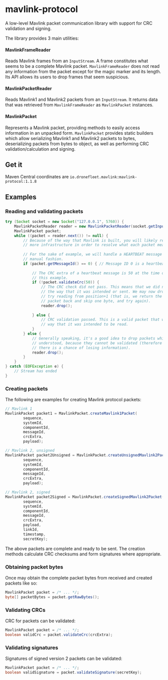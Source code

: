 # mavlink-protocol

A low-level Mavlink packet communication library with support for CRC validation and
signing.

The library provides 3 main utilities:

#### MavlinkFrameReader

Reads Mavlink frames from an `InputStream`. A frame constitutes what seems to be a complete
Mavlink packet. `MavlinkFrameReader` does not read any information from the packet except for
the magic marker and its length. Its API allows its users to drop frames that seem suspicious.

#### MavlinkPacketReader

Reads Mavlink1 and Mavlink2 packets from an `InputStream`. It returns data that was retrieved
from `MavlinkFrameReader` as `MavlinkPacket` instances.
 
#### MavlinkPacket

Represents a Mavlink packet, providing methods to easily access information in an unpacked form.
`MavlinkPacket` provides static builders which allow serializing Mavlink1 and Mavlink2 packets to
bytes, deserializing packets from bytes to object, as well as performing CRC validation/calculation
and signing.

## Get it

Maven Central coordinates are `io.dronefleet.mavlink:mavlink-protocol:1.1.8`

## Examples

### Reading and validating packets

```java
try (Socket socket = new Socket("127.0.0.1", 5760)) {
    MavlinkPacketReader reader = new MavlinkPacketReader(socket.getInputStream()); 
    MavlinkPacket packet;
    while ((packet = reader.next()) != null) {
        // Because of the way that Mavlink is built, you will likely require
        // more infrastructure in order to resolve what each packet means.
        
        // For the sake of example, we will handle a HEARTBEAT message in a hard-coded,
        // manual fashion.
        if (packet.getMessageId() == 0) { // Message ID 0 is a heartbeat message.
            
            // The CRC extra of a heartbeat message is 50 at the time of writing of
            // this example.
            if (!packet.validateCrc(50)) {
                // The CRC check did not pass. This means that we did not read the data
                // the way that it was intended or sent. We may now drop the packet to
                // try reading from position+1 (that is, we return the bytes of this
                // packet back and skip one byte, and try again).
                reader.drop();
                
            } else {
                // CRC validation passed. This is a valid packet that was read the
                // way that it was intended to be read.
            }
        } else {
            // Generally speaking, it's a good idea to drop packets which message ID is not
            // understood, because they cannot be validated (therefore if data is corrupted,
            // there is a chance of losing information).
            reader.drop();
        }
    }
} catch (EOFException e) {
    // Stream has ended
}
```

### Creating packets

The following are examples for creating Mavlink protocol packets:

```java
// Mavlink 1
MavlinkPacket packet1 = MavlinkPacket.createMavlink1Packet(
        sequence,
        systemId,
        componentId,
        messageId,
        crcExtra,
        payload);

// Mavlink 2, unsigned
MavlinkPacket packet2Unsigned = MavlinkPacket.createUnsignedMavlink2Packet(
        sequence,
        systemId,
        componentId,
        messageId,
        crcExtra,
        payload);

// Mavlink 2, signed
MavlinkPacket packet2Signed = MavlinkPacket.createSignedMavlink2Packet(
        sequence,
        systemId,
        componentId,
        messageId,
        crcExtra,
        payload,
        linkId,
        timestamp,
        secretKey);
```

The above packets are complete and ready to be sent. The creation methods calculate
CRC checksums and form signatures where appropriate.

### Obtaining packet bytes

Once may obtain the complete packet bytes from received and created packets
like so:

```java
MavlinkPacket packet = /* ... */;
byte[] packetBytes = packet.getRawBytes();
```

### Validating CRCs
CRC for packets can be validated:
```java
MavlinkPacket packet = /* ... */;
boolean validCrc = packet.validateCrc(crcExtra);
```

### Validating signatures
Signatures of signed version 2 packets can be validated:
```java
MavlinkPacket packet = /* ... */;
boolean validSignature = packet.validateSignature(secretKey);
```
